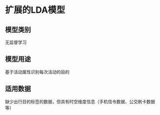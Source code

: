 # 扩展的LDA模型
## 模型类别
无监督学习

## 模型用途
基于活动属性识别每次活动的目的

## 适用数据
缺少出行目的标签的数据，但具有时空维度信息（手机信令数据、公交刷卡数据等）



